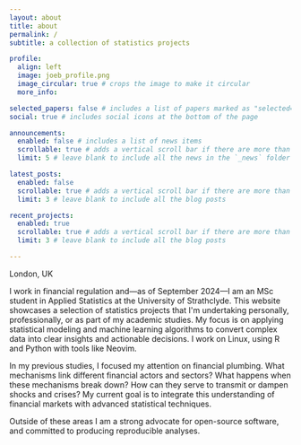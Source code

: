 ```yaml
---
layout: about
title: about
permalink: /
subtitle: a collection of statistics projects

profile:
  align: left
  image: joeb_profile.png
  image_circular: true # crops the image to make it circular
  more_info:

selected_papers: false # includes a list of papers marked as "selected={true}"
social: true # includes social icons at the bottom of the page

announcements:
  enabled: false # includes a list of news items
  scrollable: true # adds a vertical scroll bar if there are more than 3 news items
  limit: 5 # leave blank to include all the news in the `_news` folder

latest_posts:
  enabled: false
  scrollable: true # adds a vertical scroll bar if there are more than 3 new posts items
  limit: 3 # leave blank to include all the blog posts

recent_projects:
  enabled: true
  scrollable: true # adds a vertical scroll bar if there are more than 3 new posts items
  limit: 3 # leave blank to include all the blog posts

---
```


<i class="fas fa-map-marker-alt" style="color:inherit;"></i>  London, UK

I work in financial regulation and—as of September 2024—I am an MSc student in Applied Statistics at the University of Strathclyde. This website showcases a selection of statistics projects that I'm undertaking personally, professionally, or as part of my academic studies. My focus is on applying statistical modeling and machine learning algorithms to convert complex data into clear insights and actionable decisions. I work on Linux, using R and Python with tools like Neovim.

In my previous studies, I focused my attention on financial plumbing. What mechanisms link different financial actors and sectors? What happens when these mechanisms break down? How can they serve to transmit or dampen shocks and crises? My current goal is to integrate this understanding of financial markets with advanced statistical techniques.

Outside of these areas I am a strong advocate for open-source software, and committed to producing reproducible analyses. 
